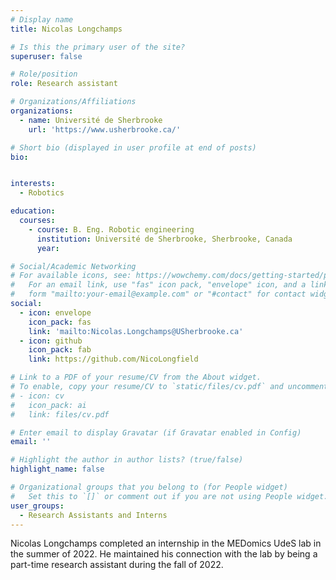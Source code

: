 ```yaml
---
# Display name
title: Nicolas Longchamps

# Is this the primary user of the site?
superuser: false

# Role/position
role: Research assistant

# Organizations/Affiliations
organizations:
  - name: Université de Sherbrooke
    url: 'https://www.usherbrooke.ca/'

# Short bio (displayed in user profile at end of posts)
bio: 


interests:
  - Robotics

education:
  courses:
    - course: B. Eng. Robotic engineering
      institution: Université de Sherbrooke, Sherbrooke, Canada
      year: 

# Social/Academic Networking
# For available icons, see: https://wowchemy.com/docs/getting-started/page-builder/#icons
#   For an email link, use "fas" icon pack, "envelope" icon, and a link in the
#   form "mailto:your-email@example.com" or "#contact" for contact widget.
social:
  - icon: envelope
    icon_pack: fas
    link: 'mailto:Nicolas.Longchamps@USherbrooke.ca'
  - icon: github
    icon_pack: fab
    link: https://github.com/NicoLongfield

# Link to a PDF of your resume/CV from the About widget.
# To enable, copy your resume/CV to `static/files/cv.pdf` and uncomment the lines below.
# - icon: cv
#   icon_pack: ai
#   link: files/cv.pdf

# Enter email to display Gravatar (if Gravatar enabled in Config)
email: ''

# Highlight the author in author lists? (true/false)
highlight_name: false

# Organizational groups that you belong to (for People widget)
#   Set this to `[]` or comment out if you are not using People widget.
user_groups:
  - Research Assistants and Interns
---
```


Nicolas Longchamps completed an internship in the MEDomics UdeS lab in the summer of 2022. He maintained his 
connection with the lab by being a part-time research assistant during the fall of 2022.
